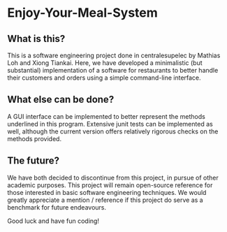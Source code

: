 # Enjoy-Your-Meal-System
## What is this?
This is a software engineering project done in centralesupelec by Mathias Loh and Xiong Tiankai. Here, we have developed a minimalistic (but substantial) implementation of a software for restaurants to better handle their customers and orders using a simple command-line interface. 

## What else can be done?
A GUI interface can be implemented to better represent the methods underlined in this program. Extensive junit tests can be implemented as well, although the current version offers relatively rigorous checks on the methods provided.

## The future?
We have both decided to discontinue from this project, in pursue of other academic purposes. This project will remain open-source reference for those interested in basic software engineering techniques. We would greatly appreciate a mention / reference if this project do serve as a benchmark for future endeavours.

Good luck and have fun coding!
